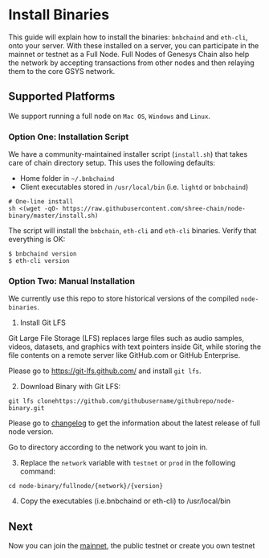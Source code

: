 # Install Binaries

This guide will explain how to install the binaries: `bnbchaind`  and `eth-cli`, onto your server. With these installed on a server, you can participate in the mainnet or testnet as a Full Node. Full Nodes of Genesys Chain also help the network by accepting transactions from other nodes and then relaying them to the core GSYS network.

## Supported Platforms
We support running a full node on `Mac OS`, `Windows` and `Linux`.

### Option One: Installation Script

We have a community-maintained installer script (`install.sh`) that takes care of chain directory setup. This uses the following defaults:

- Home folder in `~/.bnbchaind`
- Client executables stored in `/usr/local/bin` (i.e. `lightd` or `bnbchaind`)

```
# One-line install
sh <(wget -qO- https://raw.githubusercontent.com/shree-chain/node-binary/master/install.sh)
```
The script will install the `bnbchain`, `eth-cli` and `eth-cli` binaries. Verify that everything is OK:
```shell
$ bnbchaind version
$ eth-cli version
```
### Option Two: Manual Installation

We currently use this repo to store historical versions of the compiled `node-binaries`.

1. Install Git LFS

Git Large File Storage (LFS) replaces large files such as audio samples, videos, datasets, and graphics with text pointers inside Git, while storing the file contents on a remote server like GitHub.com or GitHub Enterprise.

Please go to https://git-lfs.github.com/ and install `git lfs`.

2. Download Binary with Git LFS:

```
git lfs clonehttps://github.com/githubusername/githubrepo/node-binary.git
```

Please go to [changelog](https://github.com/githubusername/githubrepo/node-binary/blob/master/fullnode/Changelog.md) to get the information about the latest release of full node version.

Go to directory according to the network you want to join in.

3. Replace the `network` variable with `testnet` or `prod` in the following command:

```
cd node-binary/fullnode/{network}/{version}
```
4. Copy the executables (i.e.bnbchaind or eth-cli) to /usr/local/bin

## Next
Now you can join the [mainnet](./join-mainnet.md), the public testnet or create you own testnet
